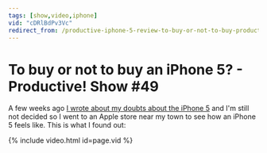 ```yaml
---
tags: [show,video,iphone]
vid: "cDRlBdPv3Vc"
redirect_from: /productive-iphone-5-review-to-buy-or-not-to-buy-productive-magazine-show-49/
---
```


# To buy or not to buy an iPhone 5? - Productive! Show #49

A few weeks ago [I wrote about my doubts about the iPhone 5](http://michaelnozbe.com/iphone-5-why-i-love-it-but-wont-take-it-just) and I'm still not decided so I went to an Apple store near my town to see how an iPhone 5 feels like. This is what I found out:

{% include video.html id=page.vid %}

[n]: https://michael.gratis/nozbe